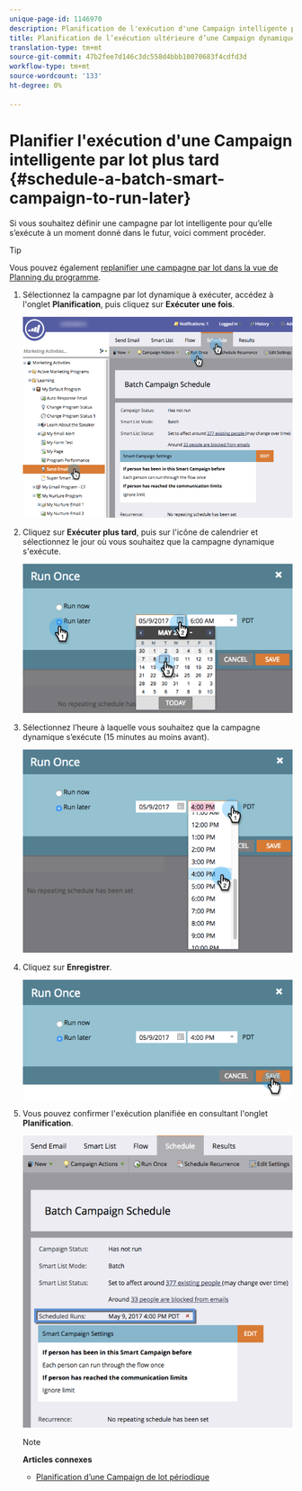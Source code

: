 ```yaml
---
unique-page-id: 1146970
description: Planification de l'exécution d'une Campaign intelligente par lot plus tard - Documentation du marketing - Documentation du produit
title: Planification de l’exécution ultérieure d’une Campaign dynamique par lot
translation-type: tm+mt
source-git-commit: 47b2fee7d146c3dc558d4bbb10070683f4cdfd3d
workflow-type: tm+mt
source-wordcount: '133'
ht-degree: 0%

---
```



# Planifier l&#39;exécution d&#39;une Campaign intelligente par lot plus tard {#schedule-a-batch-smart-campaign-to-run-later}

Si vous souhaitez définir une campagne par lot intelligente pour qu’elle s’exécute à un moment donné dans le futur, voici comment procéder.

>[!TIP]
>
>Vous pouvez également [replanifier une campagne par lot dans la vue de Planning du programme](../../../../product-docs/core-marketo-concepts/programs/program-schedule-view/reschedule-a-batch-smart-campaign-in-the-program-schedule-view.md).

1. Sélectionnez la campagne par lot dynamique à exécuter, accédez à l&#39;onglet **Planification**, puis cliquez sur **Exécuter une fois**.

   ![](assets/scheduledruns2.png)

1. Cliquez sur **Exécuter plus tard**, puis sur l&#39;icône de calendrier et sélectionnez le jour où vous souhaitez que la campagne dynamique s&#39;exécute.

   ![](assets/runonce.png)

1. Sélectionnez l’heure à laquelle vous souhaitez que la campagne dynamique s’exécute (15 minutes au moins avant).

   ![](assets/runoncetime.png)

1. Cliquez sur **Enregistrer**.

   ![](assets/runoncetimesave.png)

1. Vous pouvez confirmer l&#39;exécution planifiée en consultant l&#39;onglet **Planification**.

   ![](assets/scheduledrunsbox.png)

   >[!NOTE]
   >
   >**Articles connexes**
   >
   >    
   >    
   >    * [Planification d’une Campaign de lot périodique](schedule-a-recurring-batch-campaign.md)


